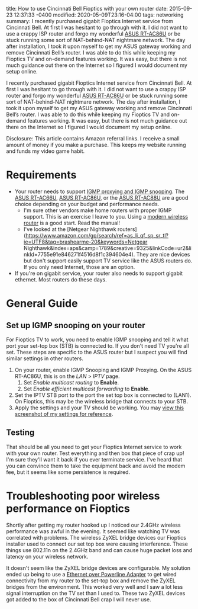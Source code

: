 title: How to use Cincinnati Bell Fioptics with your own router
date: 2015-09-23 12:37:33 -0400
modified: 2020-05-09T23:16-04:00
tags: networking
summary: I recently purchased gigabit Fioptics Internet service from Cincinnati Bell. At first I was hesitant to go through with it. I did not want to use a crappy ISP router and forgo my wonderful [ASUS RT-AC86U](https://amzn.to/2EMMxcz) or be stuck running some sort of NAT-behind-NAT nightmare network. The day after installation, I took it upon myself to get my ASUS gateway working and remove Cincinnati Bell’s router. I was able to do this while keeping my Fioptics TV and on-demand features working. It was easy, but there is not much guidance out there on the Internet so I figured I would document my setup online. 

I recently purchased gigabit Fioptics Internet service from Cincinnati Bell. At first I was hesitant to go through with it. I did not want to use a crappy ISP router and forgo my wonderful [ASUS RT-AC86U](https://amzn.to/2EMMxcz) or be stuck running some sort of NAT-behind-NAT nightmare network. The day after installation, I took it upon myself to get my ASUS gateway working and remove Cincinnati Bell’s router. I was able to do this while keeping my Fioptics TV and on-demand features working. It was easy, but there is not much guidance out there on the Internet so I figured I would document my setup online. 

Disclosure: This article contains Amazon referral links. I receive a small amount of money if you make a purchase. This keeps my website running and funds my video game habit.

# Requirements

* Your router needs to support [IGMP proxying and IGMP snooping](https://en.wikipedia.org/wiki/IGMP_snooping). The [ASUS RT-AC66U](https://amzn.to/2WhBxdN), [ASUS RT-AC86U](https://amzn.to/2EMMxcz), or the [ASUS RT-AC88U](https://amzn.to/2qdDmI3) are a good choice depending on your budget and performance needs.
	* I'm sure other vendors make home routers with proper IGMP support. This is an exercise I leave to you. Using a [modern wireless router](https://amzn.to/1UtRodX) is a good start. Read the manual!
	* I've looked at the [Netgear Nighthawk routers](https://www.amazon.com/gp/search/ref=as_li_qf_sp_sr_tl?ie=UTF8&tag=brashearme-20&keywords=Netgear Nighthawk&index=aps&camp=1789&creative=9325&linkCode=ur2&linkId=7755e91e846271f4516d8f1c394604e4). They are nice devices but don't support easily support TV service like the ASUS routers do. If you only need Internet, those are an option.
* If you're on gigabit service, your router also needs to support gigabit ethernet. Most routers do these days.

# General Guide

## Set up IGMP snooping on your router

For Fioptics TV to work, you need to enable IGMP snooping and tell it what port your set-top box (STB) is connected to. If you don't need TV you're all set. These steps are specific to the ASUS router but I suspect you will find similar settings in other routers.

1. On your router, enable IGMP Snooping and IGMP Proxying. On the ASUS RT-AC86U, this is on the *LAN* > *IPTV* page. 
	1. Set *Enable multicast routing* to **Enable**.
	1. Set *Enable efficient multicast forwarding* to **Enable**.
1. Set the IPTV STB port to the port the set top box is connected to (LAN1). On Fioptics, this may be the wireless bridge that connects to your STB.
1. Apply the settings and your TV should be working. You may [view this screenshot of my settings for reference]({filename}/images/RT-N66U-IPTV-Settings.png "ASUS RT-AC86U IPTV Settings for Fioptics").

## Testing

That should be all you need to get your Fioptics Internet service to work with your own router. Test everything and then box that piece of crap up! I'm sure they'll want it back if you ever terminate service. I've heard that you can convince them to take the equipment back and avoid the modem fee, but it seems like some persistence is required.

# Troubleshooting poor wireless performance on Fioptics

Shortly after getting my router hooked up  I noticed  our 2.4GHz wireless performance was awful in the evening. It seemed like watching TV was correlated with problems. The wireless ZyXEL bridge devices our Fioptics installer used to connect our set top box were causing interference. These things use 802.11n on the 2.4GHz band and can cause huge packet loss and latency on your wireless network.

It doesn't seem like the ZyXEL bridge devices are configurable. My solution ended up being to use a [Ethernet over Powerline Adapter](https://amzn.to/2Snrr7p) to get wired connectivity from my router to the set-top box and remove the ZyXEL bridges from the environment. This worked very well and I saw a lot less signal interruption on the TV set than I used to. These two ZyXEL devices got added to the box of Cincinnati Bell crap I will never use.